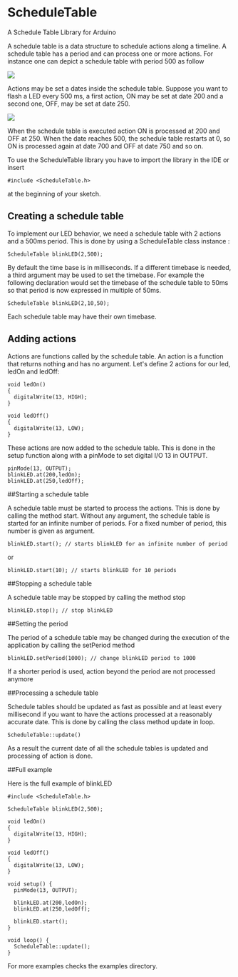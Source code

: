# ScheduleTable

A Schedule Table Library for Arduino

A schedule table is a data structure to schedule actions along a timeline.
A schedule table has a period and can process one or more actions.
For instance one can depict a schedule table with period 500 as follow

<img src="https://dl.dropboxusercontent.com/u/67740546/st.png">

Actions may be set a dates inside the schedule table.
Suppose you want to flash a LED every 500 ms, a first action, ON may be set
at date 200 and a second one, OFF, may be set at date 250.

<img src="https://dl.dropboxusercontent.com/u/67740546/sta.png">

When the schedule table is executed action ON is processed at 200 and OFF at
250. When the date reaches 500, the schedule table restarts at 0, so ON is
processed again at date 700 and OFF at date 750 and so on.

To use the ScheduleTable library you have to import the library in the IDE
or insert

```
#include <ScheduleTable.h>
```

at the beginning of your sketch.

## Creating a schedule table

To implement our LED behavior, we need a schedule table with 2 actions and a
500ms period. This is done by using a ScheduleTable class instance :

```
ScheduleTable blinkLED(2,500);
```

By default the time base is in milliseconds. If a different timebase is needed,
a third argument may be used to set the timebase. For example the following
declaration would set the timebase of the schedule table to 50ms so that
period is now expressed in multiple of 50ms.

```
ScheduleTable blinkLED(2,10,50);
```

Each schedule table may have their own timebase.

## Adding actions

Actions are functions called by the schedule table. An action is a function
that returns nothing and has no argument. Let's define 2 actions for our led,
ledOn and ledOff:

```
void ledOn()
{
  digitalWrite(13, HIGH);
}

void ledOff()
{
  digitalWrite(13, LOW);
}
```

These actions are now added to the schedule table. This is done in the setup
function along with a pinMode to set digital I/O 13 in OUTPUT.

```
pinMode(13, OUTPUT);
blinkLED.at(200,ledOn);
blinkLED.at(250,ledOff);
```

##Starting a schedule table

A schedule table must be started to process the actions. This is done by
calling the method start. Without any argument, the schedule table is started
for an infinite number of periods. For a fixed number of period, this number
is given as argument.

```
blinkLED.start(); // starts blinkLED for an infinite number of period
```

or

```
blinkLED.start(10); // starts blinkLED for 10 periods
```

##Stopping a schedule table

A schedule table may be stopped by calling the method stop

```
blinkLED.stop(); // stop blinkLED
```

##Setting the period

The period of a schedule table may be changed during the execution of the
application by calling the setPeriod method

```
blinkLED.setPeriod(1000); // change blinkLED period to 1000
```

If a shorter period is used, action beyond the period are not processed
anymore

##Processing a schedule table

Schedule tables should be updated as fast as possible and at least every
millisecond if you want to have the actions processed at a reasonably accurate
date. This is done by calling the class method update in loop.

```
ScheduleTable::update()
```

As a result the current date of all the schedule tables is updated and
processing of action is done.

##Full example

Here is the full example of blinkLED

```
#include <ScheduleTable.h>

ScheduleTable blinkLED(2,500);

void ledOn()
{
  digitalWrite(13, HIGH);
}

void ledOff()
{
  digitalWrite(13, LOW);
}

void setup() {
  pinMode(13, OUTPUT);
  
  blinkLED.at(200,ledOn);
  blinkLED.at(250,ledOff);
  
  blinkLED.start();
}

void loop() {
  ScheduleTable::update();
}
```

For more examples checks the examples directory.